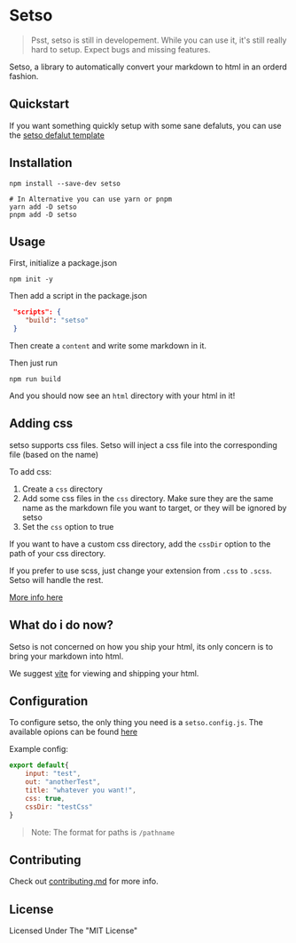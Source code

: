 # Setso

> Psst, setso is still in developement. While you can use it, it's still really hard to setup. Expect bugs and missing features.

Setso, a library to automatically convert your markdown to html in an orderd fashion.

## Quickstart

If you want something quickly setup with some sane defaluts, you can use the [setso defalut template](https://github.com/setsojs/setso-starter)

## Installation

```shell
npm install --save-dev setso

# In Alternative you can use yarn or pnpm
yarn add -D setso
pnpm add -D setso
```

## Usage

First, initialize a package.json

```shell
npm init -y
```

Then add a script in the package.json

```json
 "scripts": {
    "build": "setso"
 }
```

Then create a `content` and write some markdown in it.

Then just run

```shell
npm run build
```

And you should now see an `html` directory with your html in it!

## Adding css

setso supports css files. Setso will inject a css file into the corresponding file (based on the name)

To add css:

1. Create a `css` directory
2. Add some css files in the `css` directory. Make sure they are the same name as the markdown file you want to target, or they will be ignored by setso
3. Set the `css` option to true

If you want to have a custom css directory, add the `cssDir` option to the path of your css directory.

If you prefer to use scss, just change your extension from `.css` to `.scss`. Setso will handle the rest.

[More info here](docs/api/setso.config.js.md)

## What do i do now?

Setso is not concerned on how you ship your html, its only concern is to bring your markdown into html.

We suggest [vite](https://vitejs.dev) for viewing and shipping your html.

## Configuration

To configure setso, the only thing you need is a `setso.config.js`. The available opions can be found [here](docs/api/setso.config.js.md)

Example config:

```js
export default{
    input: "test",
    out: "anotherTest",
    title: "whatever you want!",
    css: true,
    cssDir: "testCss"
}
```

> Note: The format for paths is `/pathname`

## Contributing

Check out [contributing.md](contributing.md) for more info.

## License

Licensed Under The "MIT License"
